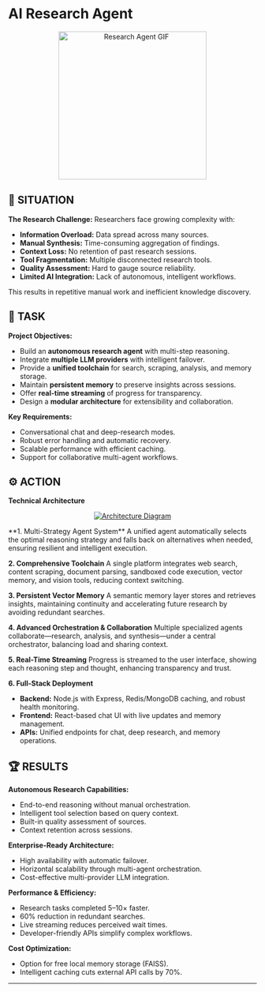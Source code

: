 # AI Research Agent

<p align="center">
  <img src="https://media.giphy.com/media/v1.Y2lkPWVjZjA1ZTQ3M3kzMWJtcWQ2NmwyZWQ0cjEyMTJvOXpua3Zuc2h6dWJvNXg4NGFyMCZlcD12MV9naWZzX3NlYXJjaCZjdD1n/yJIcZu1U4DNR9UGk1f/giphy.gif" alt="Research Agent GIF" width="300" />
</p>

## 🌟 SITUATION

**The Research Challenge:** Researchers face growing complexity with:
- **Information Overload:** Data spread across many sources.
- **Manual Synthesis:** Time-consuming aggregation of findings.
- **Context Loss:** No retention of past research sessions.
- **Tool Fragmentation:** Multiple disconnected research tools.
- **Quality Assessment:** Hard to gauge source reliability.
- **Limited AI Integration:** Lack of autonomous, intelligent workflows.

This results in repetitive manual work and inefficient knowledge discovery.

## 🎯 TASK

**Project Objectives:**
- Build an **autonomous research agent** with multi-step reasoning.
- Integrate **multiple LLM providers** with intelligent failover.
- Provide a **unified toolchain** for search, scraping, analysis, and memory storage.
- Maintain **persistent memory** to preserve insights across sessions.
- Offer **real-time streaming** of progress for transparency.
- Design a **modular architecture** for extensibility and collaboration.

**Key Requirements:**
- Conversational chat and deep-research modes.
- Robust error handling and automatic recovery.
- Scalable performance with efficient caching.
- Support for collaborative multi-agent workflows.

## ⚙️ ACTION

**Technical Architecture**
<p align="center">
  <a href="https://ibb.co/8DwbzTYW">
    <img src="https://i.ibb.co/zhgF8j6y/Screenshot-2025-07-09-165224.png" alt="Architecture Diagram" border="0" />
  </a>
</p>
**1. Multi-Strategy Agent System**
A unified agent automatically selects the optimal reasoning strategy and falls back on alternatives when needed, ensuring resilient and intelligent execution.

**2. Comprehensive Toolchain**
A single platform integrates web search, content scraping, document parsing, sandboxed code execution, vector memory, and vision tools, reducing context switching.

**3. Persistent Vector Memory**
A semantic memory layer stores and retrieves insights, maintaining continuity and accelerating future research by avoiding redundant searches.

**4. Advanced Orchestration & Collaboration**
Multiple specialized agents collaborate—research, analysis, and synthesis—under a central orchestrator, balancing load and sharing context.

**5. Real-Time Streaming**
Progress is streamed to the user interface, showing each reasoning step and thought, enhancing transparency and trust.

**6. Full-Stack Deployment**
- **Backend:** Node.js with Express, Redis/MongoDB caching, and robust health monitoring.
- **Frontend:** React-based chat UI with live updates and memory management.
- **APIs:** Unified endpoints for chat, deep research, and memory operations.

## 🏆 RESULTS

**Autonomous Research Capabilities:**
- End-to-end reasoning without manual orchestration.
- Intelligent tool selection based on query context.
- Built-in quality assessment of sources.
- Context retention across sessions.

**Enterprise-Ready Architecture:**
- High availability with automatic failover.
- Horizontal scalability through multi-agent orchestration.
- Cost-effective multi-provider LLM integration.

**Performance & Efficiency:**
- Research tasks completed 5–10× faster.
- 60% reduction in redundant searches.
- Live streaming reduces perceived wait times.
- Developer-friendly APIs simplify complex workflows.

**Cost Optimization:**
- Option for free local memory storage (FAISS).
- Intelligent caching cuts external API calls by 70%.

---
